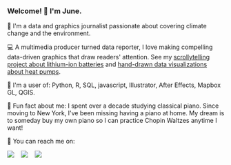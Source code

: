 ### Welcome! 👋 I'm June.

🔅 I'm a data and graphics journalist passionate about covering climate change and the environment.

💻 A multimedia producer turned data reporter, I love making compelling data-driven graphics that draw readers' attention. See my [scrollytelling project about lithium-ion batteries](https://junekim6.github.io/lithium-lifecycle/) and [hand-drawn data visualizations about heat pumps](https://columbianewsservice.com/2023/05/02/heat-pumps-are-the-hottest-thing-in-sustainable-energy-but-new-york-lags-behind-the-trend/).

🧐 I'm a user of: Python, R, SQL, javascript, Illustrator, After Effects, Mapbox GL, QGIS.

🎹 Fun fact about me: I spent over a decade studying classical piano. Since moving to New York, I've been missing having a piano at home. My dream is to someday buy my own piano so I can practice Chopin Waltzes anytime I want!

📩 You can reach me on:

<a href="mailto:mk4672@columbia.edu"><img src="https://img.shields.io/badge/e‑mail-D14836.svg?style=for-the-badge&logo=GMail&logoColor=white"/></a> &nbsp;&nbsp; <a href="https://www.linkedin.com/in/junekim6"><img src="https://img.shields.io/badge/linkedin-0077B5.svg?style=for-the-badge&logo=linkedin&logoColor=white"/></a> &nbsp;&nbsp; <a href="https://twitter.com/junemkim_"><img src="https://img.shields.io/badge/twitter-1DA1F2.svg?style=for-the-badge&logo=twitter&logoColor=white"/></a>
